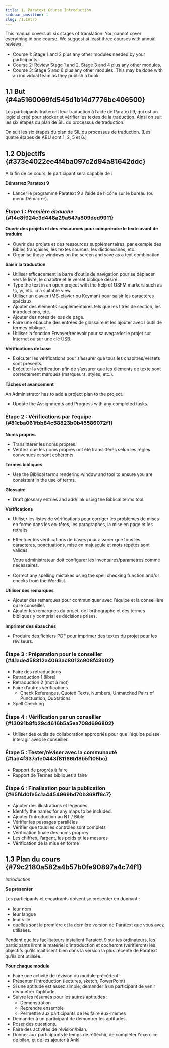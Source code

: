 ```yaml
---
title: 1. Paratext Course Introduction
sidebar_position: 1
slug: /1.Intro
---
```




This manual covers all six stages of translation. You cannot cover everything in one course. We suggest at least three courses with annual reviews.

- Course 1: Stage 1 and 2 plus any other modules needed by your participants.
- Course 2: Review Stage 1 and 2, Stage 3 and 4 plus any other modules.
- Course 3: Stage 5 and 6 plus any other modules. This may be done with an individual team as they publish a book.

## 1.1 But {#4a5160069fd545d1b14d7776bc406500}


Les participants traiteront leur traduction à l’aide de Paratext 9, qui est un logiciel créé pour stocker et vérifier les textes de la traduction. Ainsi on suit les six étapes du plan de SIL du processus de traduction.


On suit les six étapes du plan de SIL du processus de traduction. [Les quatre étapes de ABU sont 1, 2, 5 et 6.]


## 1.2 Objectifs {#373e4022ee4f4ba097c2d94a81642ddc}


À la fin de ce cours, le participant sera capable de :


**Démarrez Paratext 9**

- Lancer le programme Paratext 9 à l’aide de l’icône sur le bureau (ou menu Démarrer).

### _**Étape 1 : Première ébauche**_ {#14e8f924c3d448a29a547a809ded9911}


**Ouvrir des projets et des ressources pour comprendre le texte avant de traduire**

- Ouvrir des projets et des ressources supplémentaires, par exemple des Bibles françaises, les textes sources, les dictionnaires, etc.
- Organise these windows on the screen and save as a text combination.

**Saisir la traduction**

- Utiliser efficacement la barre d’outils de navigation pour se déplacer vers le livre, le chapitre et le verset biblique désiré.
- Type the text in an open project with the help of USFM markers such as \c, \v, etc. in a suitable view.
- Utiliser un clavier (MS-clavier ou Keyman) pour saisir les caractères spéciaux.
- Ajouter des éléments supplémentaires tels que les titres de section, les introductions, etc.
- Ajouter des notes de bas de page.
- Faire une ébauche des entrées de glossaire et les ajouter avec l'outil de termes biblique.
- Utiliser la fonction Envoyer/recevoir pour sauvegarder le projet sur Internet ou sur une clé USB.

**Vérifications de base**

- Exécuter les vérifications pour s’assurer que tous les chapitres/versets sont présents.
- Exécuter la vérification afin de s’assurer que les éléments de texte sont correctement marqués (marqueurs, styles, etc.).

**Tâches et avancement**


An Administrator has to add a project plan to the project.

- Update the Assignments and Progress with any completed tasks.

### **Étape 2 : Vérifications par l’équipe** {#81cba061fbb84c58823b0b45586072f1}


**Noms propres**

- Translittérer les noms propres.
- Vérifiez que les noms propres ont été translittérés selon les règles convenues et sont cohérents.

**Termes bibliques**

- Use the Biblical terms rendering window and tool to ensure you are consistent in the use of terms.

**Glossaire**

- Draft glossary entries and add/link using the Biblical terms tool.

**Vérifications**

- Utiliser les listes de vérifications pour corriger les problèmes de mises en forme dans les en-têtes, les paragraphes, la mise en page et les retraits.
- Effectuer les vérifications de bases pour assurer que tous les caractères, ponctuations, mise en majuscule et mots répétés sont valides.

    Votre administrateur doit configurer les inventaires/paramètres comme nécessaires.

- Correct any spelling mistakes using the spell checking function and/or checks from the Wordlist.

**Utiliser des remarques**

- Ajouter des remarques pour communiquer avec l’équipe et la conseillère ou le conseiller.
- Ajouter les remarques du projet, de l’orthographe et des termes bibliques y compris les décisions prises.

**Imprimer des ébauches**

- Produire des fichiers PDF pour imprimer des textes du projet pour les réviseurs.

### **Étape 3 : Préparation pour le conseiller** {#41ade458312a4063ac8013c908f43b02}

- Faire des retraductions
- Retraduction 1 (libre)
- Retraduction 2 (mot à mot)
- Faire d’autres vérifications
    - Check References, Quoted Texts, Numbers, Unmatched Pairs of Punctuation, Quotations
- Spell Checking

### **Étape 4 : Vérification par un conseiller** {#13091b8fb29c4616b5a5ea708d696802}

- Utiliser des outils de collaboration appropriés pour que l'équipe puisse interagir avec le conseiller.

### **Étape 5 : Tester/réviser avec la communauté** {#1ad4f337a1e0443f81166b18b5f105bc}

- Rapport de progrès à faire
- Rapport de Termes bibliques à faire

### **Étape 6 : Finalisation pour la publication** {#65f4d0fe5c1a4454969bd70b368ff6c7}

- Ajouter des illustrations et légendes
- Identify the names for any maps to be included.
- Ajouter l’introduction au NT / Bible
- Vérifier les passages parallèles
- Vérifier que tous les contrôles sont complets
- Vérification finale des noms propres
- Les chiffres, l’argent, les poids et les mesures
- Vérification de la mise en forme

## 1.3 Plan du cours {#79c2180a582a4b57b0fe90897a4c74f1}


_Introduction_


**Se présenter**


Les participants et encadrants doivent se présenter en donnant :

- leur nom
- leur langue
- leur ville
- quelles sont la première et la dernière version de Paratext que vous avez utilisées.

Pendant que les facilitateurs installent Paratext 9 sur les ordinateurs, les participants liront le matériel d'introduction et cocheront (vérifieront) les objectifs qu'ils maîtrisent bien dans la version la plus récente de Paratext qu'ils ont utilisée.


**Pour chaque module**

- Faire une activité de révision du module précédent.
- Présenter l’introduction (lectures, sketch, PowerPoint)
- Si une aptitude est assez simple, demander à un participant de venir démontrer l’aptitude.
- Suivre les résumés pour les autres aptitudes :
    - Démonstration
    - Reprendre ensemble
    - Permettre aux participants de les faire eux-mêmes
- Demander à un participant de démontrer les aptitudes.
- Poser des questions.
- Faire des activités de révision/bilan.
- Donner aux participants le temps de réfléchir, de compléter l'exercice de bilan, et de les ajouter à Anki.
